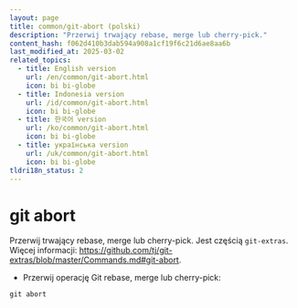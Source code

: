 ```yaml
---
layout: page
title: common/git-abort (polski)
description: "Przerwij trwający rebase, merge lub cherry-pick."
content_hash: f062d410b3dab594a908a1cf19f6c21d6ae8aa6b
last_modified_at: 2025-03-02
related_topics:
  - title: English version
    url: /en/common/git-abort.html
    icon: bi bi-globe
  - title: Indonesia version
    url: /id/common/git-abort.html
    icon: bi bi-globe
  - title: 한국어 version
    url: /ko/common/git-abort.html
    icon: bi bi-globe
  - title: українська version
    url: /uk/common/git-abort.html
    icon: bi bi-globe
tldri18n_status: 2
---
```

# git abort

Przerwij trwający rebase, merge lub cherry-pick.
Jest częścią `git-extras`.
Więcej informacji: <https://github.com/tj/git-extras/blob/master/Commands.md#git-abort>.

- Przerwij operację Git rebase, merge lub cherry-pick:

`git abort`
